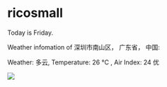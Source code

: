 # ricosmall

Today is Friday.

Weather infomation of 深圳市南山区， 广东省， 中国: 

Weather: 多云, Temperature: 26 ℃ , Air Index: 24 优

<img src="https://github-readme-stats.vercel.app/api?username=ricosmall&show_icons=true" />
